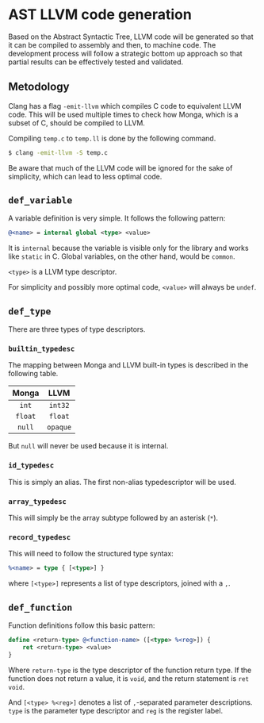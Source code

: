 # AST LLVM code generation

Based on the Abstract Syntactic Tree, LLVM code will be generated so that it can be compiled to assembly and then, to machine code. The development process will follow a strategic bottom up approach so that partial results can be effectively tested and validated.

## Metodology

Clang has a flag `-emit-llvm` which compiles C code to equivalent LLVM code. This will be used multiple times to check how Monga, which is a subset of C, should be compiled to LLVM.

Compiling `temp.c` to `temp.ll` is done by the following command.

```sh
$ clang -emit-llvm -S temp.c
```

Be aware that much of the LLVM code will be ignored for the sake of simplicity, which can lead to less optimal code.

## `def_variable`

A variable definition is very simple. It follows the following pattern:

```llvm
@<name> = internal global <type> <value>
```

It is `internal` because the variable is visible only for the library and works like `static` in C. Global variables, on the other hand, would be `common`.

`<type>` is a LLVM type descriptor.

For simplicity and possibly more optimal code, `<value>` will always be `undef`.

## `def_type`

There are three types of type descriptors.

### `builtin_typedesc`

The mapping between Monga and LLVM built-in types is described in the following table.

| Monga | LLVM |
| :-: | :-: |
| `int` | `int32` |
| `float` | `float` |
| `null` | `opaque` |

But `null` will never be used because it is internal.

### `id_typedesc`

This is simply an alias. The first non-alias typedescriptor will be used.

### `array_typedesc`

This will simply be the array subtype followed by an asterisk (`*`).

### `record_typedesc`

This will need to follow the structured type syntax:

```llvm
%<name> = type { [<type>] }
```

where `[<type>]` represents a list of type descriptors, joined with a `,`.

## `def_function`

Function definitions follow this basic pattern:

```llvm
define <return-type> @<function-name> ([<type> %<reg>]) {
    ret <return-type> <value>
}
```

Where `return-type` is the type descriptor of the function return type. If the function does not return a value, it is `void`, and the return statement is `ret void`.

And `[<type> %<reg>]` denotes a list of `,`-separated parameter descriptions. `type` is the parameter type descriptor and `reg` is the register label.